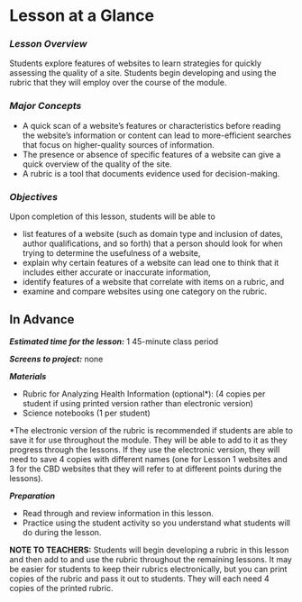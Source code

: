 # **Lesson at a Glance**

### **_Lesson Overview_**
Students explore features of websites to learn strategies for quickly assessing the quality of a site. Students begin developing and using the rubric that they will employ over the course of the module.

### **_Major Concepts_**
- A quick scan of a website’s features or characteristics before reading the website’s information or content can lead to more-efficient searches that focus on higher-quality sources of information.
- The presence or absence of specific features of a website can give a quick overview of the quality of the site.
- A rubric is a tool that documents evidence used for decision-making.

### **_Objectives_**
Upon completion of this lesson, students will be able to
- list features of a website (such as domain type and inclusion of dates, author qualifications, and so forth) that a person should look for when trying to determine the usefulness of a website,
- explain why certain features of a website can lead one to think that it includes either accurate or inaccurate information,
- identify features of a website that correlate with items on a rubric, and
- examine and compare websites using one category on the rubric.
 
## **In Advance**

***Estimated time for the lesson:*** 1 45-minute class period

***Screens to project:*** none

**_Materials_**
- Rubric for Analyzing Health Information (optional*): (4 copies per student if using printed version rather than electronic version)  
- Science notebooks (1 per student)

*The electronic version of the rubric is recommended if students are able to save it for use throughout the module. They will be able to add to it as they progress through the lessons. If they use the electronic version, they will need to save 4 copies with different names (one for Lesson 1 websites and 3 for the CBD websites that they will refer to at different points during the lessons).

**_Preparation_**
- Read through and review information in this lesson.
- Practice using the student activity so you understand what students will do during the lesson.

**NOTE TO TEACHERS:** Students will begin developing a rubric in this lesson and then add to and use the rubric throughout the remaining lessons. It may be easier for students to keep their rubrics electronically, but you can print copies of the rubric and pass it out to students. They will each need 4 copies of the printed rubric.